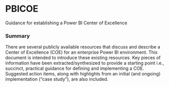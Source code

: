 # PBICOE
Guidance for establishing a Power BI Center of Excellence

### Summary
There are several publicly available resources that discuss and describe a Center of Excellence (COE) for an enterprise Power BI environment.  This document is intended to introduce these existing resources.  Key pieces of information have been extracted/synthesized to provide a starting point i.e., succinct, practical guidance for defining and implementing a COE.  Suggested action items, along with highlights from an initial (and ongoing) implementation (“case study”), are also included.
